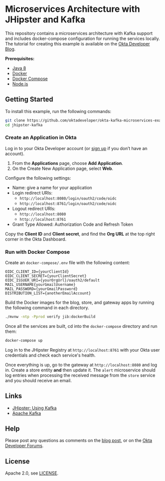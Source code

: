 # Microservices Architecture with JHipster and Kafka

This repository contains a microservices architecture with Kafka support and includes docker-compose configuration for running the services locally. The tutorial for creating this example is available on the [Okta Developer Blog]().

**Prerequisites:**
- [Java 8](https://adoptopenjdk.net/)
- [Docker](https://docs.docker.com/install)
- [Docker Compose](https://docs.docker.com/compose/install)
- [Node.js](https://nodejs.org/en/)


## Getting Started

To install this example, run the following commands:

```bash
git clone https://github.com/oktadeveloper/okta-kafka-microservices-example.git jhipster-kafka
cd jhipster-kafka
```

### Create an Application in Okta

Log in to your Okta Developer account (or [sign up](https://developer.okta.com/signup/) if you don’t have an account).

1. From the **Applications** page, choose **Add Application**.
2. On the Create New Application page, select **Web**.

Configure the following settings:

- Name: give a name for your application
- Login redirect URIs: 
  - `http://localhost:8080/login/oauth2/code/oidc`
  - `http://localhost:8761/login/oauth2/code/oidc`
- Logout redirect URIs:
  - `http://localhost:8080`
  - `http://localhost:8761`
- Grant Type Allowed: Authorization Code and Refresh Token

Copy the **Client ID** and **Client secret**, and find the **Org URL** at the top right corner in the Okta Dashboard.

### Run with Docker Compose

Create an `docker-compose/.env` file with the following content:

```
OIDC_CLIENT_ID={yourClientId}
OIDC_CLIENT_SECRET={yourClientSecret}
OIDC_ISSUER_URI={yourOrgUrl}/oauth2/default
MAIL_USERNAME{yourGmailUsername}
MAIL_PASSWORD={yourGmailPassword}
DISTRIBUTION_LIST={anotherEmailAccount}
```

Build the Docker images for the blog, store, and gateway apps by running the following command in each directory.

```bash
./mvnw -ntp -Pprod verify jib:dockerBuild
```

Once all the services are built, cd into the `docker-compose` directory and run them:

```bash
docker-compose up
```

Log in to the JHipster Registry at `http://localhost:8761` with your Okta user credentials and check each service's health.

Once everything is up, go to the gateway at `http://localhost:8080` and log in. Create a store entity **and** then update it. The `alert` microservice should log entries when processing the received message from the `store` service and you should receive an email.

## Links

- [JHipster: Using Kafka](https://www.jhipster.tech/using-kafka/)
- [Apache Kafka](https://kafka.apache.org/intro)

## Help

Please post any questions as comments on the [blog post](), or on the [Okta Developer Forums](https://devforum.okta.com/).

## License

Apache 2.0, see [LICENSE](LICENSE).
